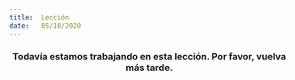 ```yaml
---
title:  Lección
date:   05/10/2020
---
```


### <center>Todavía estamos trabajando en esta lección. Por favor, vuelva más tarde.</center>